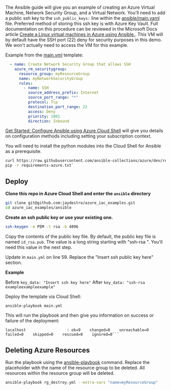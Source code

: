The Ansible guide will give you an example of creating an Azure Virtual Machine, Network Security Group, and a Virtual Network.  You'll need to add a public ssh key to the `ssh_public_keys:` line within the [ansible/main.yaml](ansible/main.yaml) file.  Preferred method of storing this ssh key is with Azure Key Vault.  Full documentation on this procedure can be reviewed in the Microsoft Docs article [Create a Linux virtual machines in Azure using Ansible.](https://cda.ms/3LB). This VM will by default have the SSH port (22) deny for security purposes in this demo.  We won't actually need to access the VM for this example.

Example from the [main.yml](main.yml) template:

```yaml
  - name: Create Network Security Group that allows SSH
​    azure_rm_securitygroup:
​      resource_group: myResourceGroup
​      name: myNetworkSecurityGroup
​      rules:
​        - name: SSH
​          source_address_prefix: Internet
​          source_port_range: "*"
​          protocol: Tcp
​          destination_port_range: 22
​          access: Deny
​          priority: 1001
​          direction: Inbound
```

[Get Started: Configure Ansible using Azure Cloud Shell](https://cda.ms/3LC) will give you details on configuration methods including setting your subscription context.

You will need to install the python modules into the Cloud Shell for Ansible as a prerequisite.

```bash
curl https://raw.githubusercontent.com/ansible-collections/azure/dev/requirements-azure.txt > requirements-azure.txt`
pip -r requirements-azure.txt`
```

## Deploy

**Clone this repo in Azure Cloud Shell and enter the `ansible` directory**

```bash
git clone git@github.com:jaydestro/azure_iac_examples.git
cd azure_iac_examples/ansible
```

**Create an ssh public key or use your existing one.**

```bash
ssh-keygen -m PEM -t rsa -b 4096
```

Copy the contents of the public key file. By default, the public key file is named `id_rsa.pub`. The value is a long string starting with "ssh-rsa ". You'll need this value in the next step.

Update in `main.yml` on line 59.  Replace the "Insert ssh public key here" section.

**Example**

Before `key_data: "Insert ssh key here"`
After `key_data: "ssh-rsa exampleexampleexample"`

Deploy the template via Cloud Shell:

```bash
ansible-playbook main.yml
```

This will run the playbook and then give you information on success or failure of the deployment:

```
localhost                  : ok=9    changed=0    unreachable=0    failed=0    skipped=0    rescued=0    ignored=0```
```

## Deleting Azure Resources

Run the playbook using the [ansible-playbook](https://docs.ansible.com/ansible/latest/user_guide/playbooks.html) command. Replace the placeholder with the name of the resource group to be deleted. All resources within the resource group will be deleted.

```bash
ansible-playbook rg_destroy.yml --extra-vars "name=myResourceGroup"
```